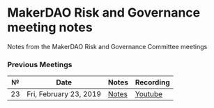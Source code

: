 # MakerDAO Risk and Governance meeting notes
Notes from the MakerDAO Risk and Governance Committee meetings


### Previous Meetings

 №  | Date                             | Notes          | Recording            |
--- | -------------------------------- | -------------- | -------------------- |
 23 | Fri, February 23, 2019|  [Notes](https://github.com/atleastaverage/MakerDAO_risk_notes/blob/master/2019-02-21_Call_23.md) | [Youtube](https://www.youtube.com/watch?v=KKDpN1fe0cU) |


